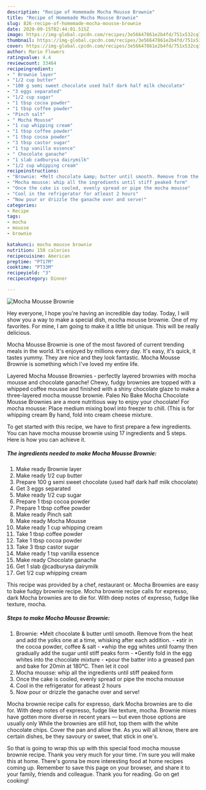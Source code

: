 ```yaml
---
description: "Recipe of Homemade Mocha Mousse Brownie"
title: "Recipe of Homemade Mocha Mousse Brownie"
slug: 826-recipe-of-homemade-mocha-mousse-brownie
date: 2020-09-15T02:44:01.515Z
image: https://img-global.cpcdn.com/recipes/3e56647861e2b4fd/751x532cq70/mocha-mousse-brownie-recipe-main-photo.jpg
thumbnail: https://img-global.cpcdn.com/recipes/3e56647861e2b4fd/751x532cq70/mocha-mousse-brownie-recipe-main-photo.jpg
cover: https://img-global.cpcdn.com/recipes/3e56647861e2b4fd/751x532cq70/mocha-mousse-brownie-recipe-main-photo.jpg
author: Mario Flowers
ratingvalue: 4.4
reviewcount: 33464
recipeingredient:
- " Brownie layer"
- "1/2 cup butter"
- "100 g semi sweet chocolate used half dark half milk chocolate"
- "3 eggs separated"
- "1/2 cup sugar"
- "1 tbsp cocoa powder"
- "1 tbsp coffee powder"
- "Pinch salt"
- " Mocha Mousse"
- "1 cup whipping cream"
- "1 tbsp coffee powder"
- "1 tbsp cocoa powder"
- "3 tbsp castor sugar"
- "1 tsp vanilla essence"
- " Chocolate ganache"
- "1 slab cadburysa dairymilk"
- "1/2 cup whipping cream"
recipeinstructions:
- "Brownie: •Melt chocolate &amp; butter until smooth. Remove from the heat and add the yolks one at a time, whisking after each addition. •stir in the cocoa powder, coffee &amp; salt •whip the egg whites until foamy then gradually add the sugar until stiff peaks form •Gently fold in the egg whites into the chocolate mixture •pour the batter into a greased pan and bake for 20min at 180°C. Then let it cool"
- "Mocha mousse: whip all the ingredients until stiff peaked form"
- "Once the cake is cooled, evenly spread or pipe the mocha mousse"
- "Cool in the refrigerator for atleast 2 hours"
- "Now pour or drizzle the ganache over and serve!"
categories:
- Recipe
tags:
- mocha
- mousse
- brownie

katakunci: mocha mousse brownie 
nutrition: 158 calories
recipecuisine: American
preptime: "PT17M"
cooktime: "PT33M"
recipeyield: "3"
recipecategory: Dinner

---
```



![Mocha Mousse Brownie](https://img-global.cpcdn.com/recipes/3e56647861e2b4fd/751x532cq70/mocha-mousse-brownie-recipe-main-photo.jpg)

Hey everyone, I hope you're having an incredible day today. Today, I will show you a way to make a special dish, mocha mousse brownie. One of my favorites. For mine, I am going to make it a little bit unique. This will be really delicious.

Mocha Mousse Brownie is one of the most favored of current trending meals in the world. It's enjoyed by millions every day. It's easy, it's quick, it tastes yummy. They are nice and they look fantastic. Mocha Mousse Brownie is something which I've loved my entire life.

Layered Mocha Mousse Brownies - perfectly layered brownies with mocha mousse and chocolate ganache! Chewy, fudgy brownies are topped with a whipped coffee mousse and finished with a shiny chocolate glaze to make a three-layered mocha mousse brownie. Paleo No Bake Mocha Chocolate Mousse Brownies are a more nutritious way to enjoy your chocolate! For mocha mousse: Place medium mixing bowl into freezer to chill. (This is for whipping cream By hand, fold into cream cheese mixture.


To get started with this recipe, we have to first prepare a few ingredients. You can have mocha mousse brownie using 17 ingredients and 5 steps. Here is how you can achieve it.

<!--inarticleads1-->

##### The ingredients needed to make Mocha Mousse Brownie:

1. Make ready  Brownie layer
1. Make ready 1/2 cup butter
1. Prepare 100 g semi sweet chocolate (used half dark half milk chocolate)
1. Get 3 eggs separated
1. Make ready 1/2 cup sugar
1. Prepare 1 tbsp cocoa powder
1. Prepare 1 tbsp coffee powder
1. Make ready Pinch salt
1. Make ready  Mocha Mousse
1. Make ready 1 cup whipping cream
1. Take 1 tbsp coffee powder
1. Take 1 tbsp cocoa powder
1. Take 3 tbsp castor sugar
1. Make ready 1 tsp vanilla essence
1. Make ready  Chocolate ganache
1. Get 1 slab @cadburysa dairymilk
1. Get 1/2 cup whipping cream


This recipe was provided by a chef, restaurant or. Mocha Brownies are easy to bake fudgy brownie recipe. Mocha brownie recipe calls for expresso, dark Mocha brownies are to die for. With deep notes of expresso, fudge like texture, mocha. 

<!--inarticleads2-->

##### Steps to make Mocha Mousse Brownie:

1. Brownie: •Melt chocolate &amp; butter until smooth. Remove from the heat and add the yolks one at a time, whisking after each addition. - •stir in the cocoa powder, coffee &amp; salt - •whip the egg whites until foamy then gradually add the sugar until stiff peaks form - •Gently fold in the egg whites into the chocolate mixture - •pour the batter into a greased pan and bake for 20min at 180°C. Then let it cool
1. Mocha mousse: whip all the ingredients until stiff peaked form
1. Once the cake is cooled, evenly spread or pipe the mocha mousse
1. Cool in the refrigerator for atleast 2 hours
1. Now pour or drizzle the ganache over and serve!


Mocha brownie recipe calls for expresso, dark Mocha brownies are to die for. With deep notes of expresso, fudge like texture, mocha. Brownie mixes have gotten more diverse in recent years — but even those options are usually only While the brownies are still hot, top them with the white chocolate chips. Cover the pan and allow the. As you will all know, there are certain dishes, be they savoury or sweet, that stick in one&#39;s. 

So that is going to wrap this up with this special food mocha mousse brownie recipe. Thank you very much for your time. I'm sure you will make this at home. There's gonna be more interesting food at home recipes coming up. Remember to save this page on your browser, and share it to your family, friends and colleague. Thank you for reading. Go on get cooking!
